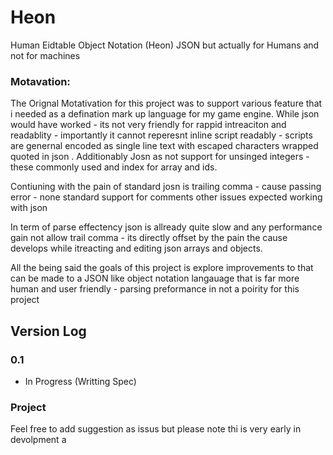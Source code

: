 # Heon
Human Eidtable Object Notation (Heon)
JSON but actually for Humans and not for machines

### Motavation:
The Orignal Motativation for this project was to support various feature that i needed as a defination mark up  language for my game engine. While json would have worked - its not very friendly for rappid intreaciton and readablity -  importantly it cannot reperesnt inline script readably - scripts are genernal  encoded as single line  text with escaped characters wrapped quoted  in json . Additionably Josn as not support for unsinged integers - these commonly used and index for array and ids.

Contiuning with the pain of standard josn is trailing comma - cause passing error - none standard support for comments other issues expected working with json

In term of parse effectency json is allready quite slow  and any performance  gain not allow trail comma - its directly offset by the pain the cause develops while itreacting and editing json arrays and objects.

All the being said the goals of this project is explore  improvements to that can be made to a JSON like object notation langauage that is far more human and user friendly - parsing preformance in not a poirity for this project

## Version Log
### 0.1
- In Progress (Writting Spec)

### Project
Feel free to add suggestion as issus
but please note thi is very early in devolpment a


